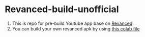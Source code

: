 # Revanced-build-unofficial

1. This is repo for pre-build Youtube app base on [Revanced](https://github.com/revanced "ReVanced - Continuing the legacy of Vanced").
2. You can build your own revanced apk by using [this colab file](https://colab.research.google.com/drive/1U_hpi42QczsXGySpjKDMn8WdnNb02CAy?hl=vi#scrollTo=HX_rrCy36vNo)
